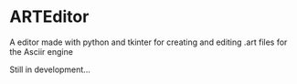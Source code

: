 # ARTEditor
A editor made with python and tkinter for creating and editing .art files for the Asciir engine

Still in development...
